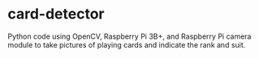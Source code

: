 # card-detector
Python code using OpenCV, Raspberry Pi 3B+, and Raspberry Pi camera module to take pictures of playing cards and indicate the rank and suit.
